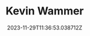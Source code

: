 ---
title: "Kevin Wammer"
category: "IndieWeb & Personal Blogs"
site_url: https://cliophate.wtf
feed_url: https://cliophate.wtf/feed
date: 2023-11-29T11:36:53.038712Z
domain: cliophate.wtf

---